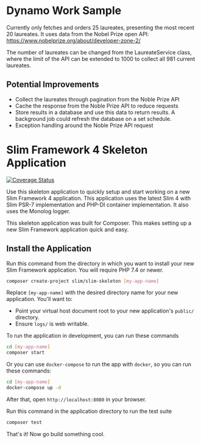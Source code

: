 # Dynamo Work Sample

Currently only fetches and orders 25 laureates, presenting the most recent 20 laureates.
It uses data from the Nobel Prize open API: https://www.nobelprize.org/about/developer-zone-2/

The number of laureates can be changed from the LaureateService class, where the limit of the API can be extended to 1000 to collect all 981 current laureates.

## Potential Improvements

* Collect the laureates through pagination from the Noble Prize API
* Cache the response from the Noble Prize API to reduce requests
* Store results in a database and use this data to return results. A background job could refresh the database on a set schedule.
* Exception handling around the Noble Prize API request


# Slim Framework 4 Skeleton Application

[![Coverage Status](https://coveralls.io/repos/github/slimphp/Slim-Skeleton/badge.svg?branch=master)](https://coveralls.io/github/slimphp/Slim-Skeleton?branch=master)

Use this skeleton application to quickly setup and start working on a new Slim Framework 4 application. This application uses the latest Slim 4 with Slim PSR-7 implementation and PHP-DI container implementation. It also uses the Monolog logger.

This skeleton application was built for Composer. This makes setting up a new Slim Framework application quick and easy.

## Install the Application

Run this command from the directory in which you want to install your new Slim Framework application. You will require PHP 7.4 or newer.

```bash
composer create-project slim/slim-skeleton [my-app-name]
```

Replace `[my-app-name]` with the desired directory name for your new application. You'll want to:

* Point your virtual host document root to your new application's `public/` directory.
* Ensure `logs/` is web writable.

To run the application in development, you can run these commands 

```bash
cd [my-app-name]
composer start
```

Or you can use `docker-compose` to run the app with `docker`, so you can run these commands:
```bash
cd [my-app-name]
docker-compose up -d
```
After that, open `http://localhost:8080` in your browser.

Run this command in the application directory to run the test suite

```bash
composer test
```

That's it! Now go build something cool.
